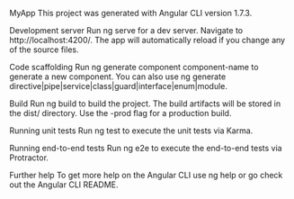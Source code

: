 MyApp This project was generated with Angular CLI version 1.7.3.

Development server Run ng serve for a dev server. Navigate to http://localhost:4200/. The app will automatically reload if you change any of the source files.

Code scaffolding Run ng generate component component-name to generate a new component. You can also use ng generate directive|pipe|service|class|guard|interface|enum|module.

Build Run ng build to build the project. The build artifacts will be stored in the dist/ directory. Use the -prod flag for a production build.

Running unit tests Run ng test to execute the unit tests via Karma.

Running end-to-end tests Run ng e2e to execute the end-to-end tests via Protractor.

Further help To get more help on the Angular CLI use ng help or go check out the Angular CLI README.
